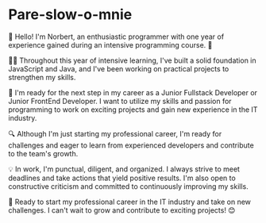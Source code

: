 # Pare-slow-o-mnie


👋 Hello! I'm Norbert, an enthusiastic programmer with one year of experience gained during an intensive programming course. 🚀

👨‍💻 Throughout this year of intensive learning, I've built a solid foundation in JavaScript and Java, and I've been working on practical projects to strengthen my skills.

💼 I'm ready for the next step in my career as a Junior Fullstack Developer or Junior FrontEnd Developer. I want to utilize my skills and passion for programming to work on exciting projects and gain new experience in the IT industry.

🔍 Although I'm just starting my professional career, I'm ready for challenges and eager to learn from experienced developers and contribute to the team's growth.

💡 In work, I'm punctual, diligent, and organized. I always strive to meet deadlines and take actions that yield positive results. I'm also open to constructive criticism and committed to continuously improving my skills.

🚀 Ready to start my professional career in the IT industry and take on new challenges. I can't wait to grow and contribute to exciting projects! 😊
